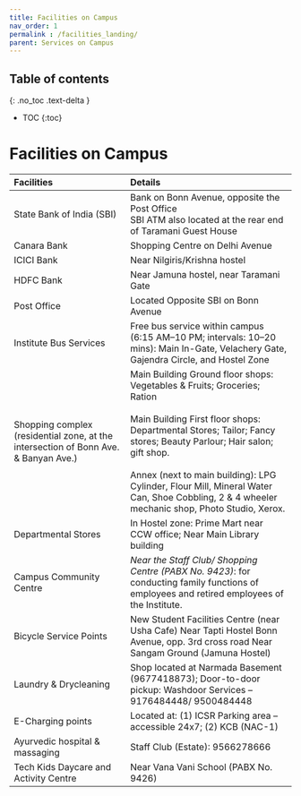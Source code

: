 ```yaml
---
title: Facilities on Campus
nav_order: 1
permalink : /facilities_landing/
parent: Services on Campus
---
```


## Table of contents
{: .no_toc .text-delta } 
* TOC
{:toc}

# Facilities on Campus

| Facilities | Details |
| :---- | :---- |
| State Bank of India (SBI)                                                           | Bank on Bonn Avenue, opposite the Post Office <br> SBI ATM also located at the rear end of Taramani Guest House  |
| Canara Bank                                                                         | Shopping Centre on Delhi Avenue |
| ICICI Bank                                                                          | Near Nilgiris/Krishna hostel |
| HDFC Bank                                                                           | Near Jamuna hostel, near Taramani Gate |
| Post Office                                                                         | Located Opposite SBI on Bonn Avenue                                                                                                                                                                                                                                                                                                                     |
| Institute Bus Services                                                              | Free bus service within campus (6:15 AM–10 PM; intervals: 10–20 mins): Main In-Gate, Velachery Gate, Gajendra Circle, and Hostel Zone                                                                                                                                                                                                                   |
| Shopping complex (residential zone, at the intersection of Bonn Ave. & Banyan Ave.) | Main Building Ground floor shops: Vegetables & Fruits; Groceries; Ration <br><br> Main Building First floor  shops: Departmental Stores; Tailor; Fancy stores; Beauty Parlour; Hair salon; gift shop. <br><br> Annex (next to main building): LPG Cylinder, Flour Mill, Mineral Water Can, Shoe Cobbling, 2 & 4 wheeler mechanic shop, Photo Studio, Xerox.              |
| Departmental Stores                                                                 | In Hostel zone: Prime Mart near CCW office; Near Main Library building                                                                                                                                                                                                                                                                                  |
| Campus Community Centre                                                             | *Near the Staff Club/ Shopping Centre (PABX No. 9423)*: for conducting family functions of employees and retired employees of the Institute.                                                                                                                                                                                                            |
| Bicycle Service Points                                                              | New Student Facilities Centre (near Usha Cafe) Near Tapti Hostel Bonn Avenue, opp. 3rd cross road Near Sangam Ground (Jamuna Hostel)                                                                                                                                                                                                                    |
| Laundry & Drycleaning                                                               | Shop located at Narmada Basement (9677418873);  Door-to-door pickup: Washdoor Services – 9176484448/ 9500484448                                                                                                                                                                                                                                         |
| E-Charging points                                                                   | Located at: (1) ICSR Parking area – accessible 24x7;    (2) KCB (NAC-1)                                                                                                                                                                                                                                                                                 |
| Ayurvedic hospital & massaging                                                      | Staff Club (Estate): 9566278666                                                                                                                                                                                                                                                                                                                         |
| Tech Kids Daycare and Activity Centre                                               | Near Vana Vani School  (PABX No. 9426)                                                                                                                                                                                                                                                                                                                  |
